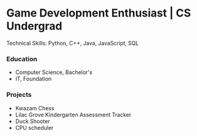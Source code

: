 # Game Development Enthusiast | CS Undergrad
Technical Skills: Python, C++, Java, JavaScript, SQL

### Education
- Computer Science, Bachelor's
- IT, Foundation

### Projects
- Kwazam Chess
- Lilac Grove Kindergarten Assessment Tracker
- Duck Shooter
- CPU scheduler
